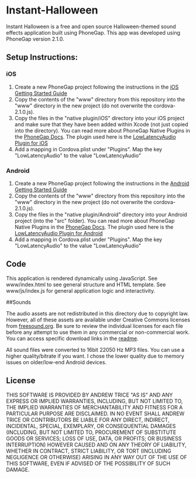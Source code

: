 Instant-Halloween
=================

Instant Halloween is a free and open source Halloween-themed sound effects application built using PhoneGap.  This app was developed using PhoneGap version 2.1.0.

## Setup Instructions:

### iOS

1. Create a new PhoneGap project following the instructions in the [iOS Getting Started Guide](http://docs.phonegap.com/en/2.1.0/guide_getting-started_ios_index.md.html#Getting%20Started%20with%20iOS)
2. Copy the contents of the "www" directory from this repository into the "www" directory in the new project (do not overwrite the cordova-2.1.0.js).
3. Copy the files in the "native plugin/iOS" directory into your iOS project and make sure that they have been added within Xcode (not just copied into the directory).  You can read more about PhoneGap Native Plugins in the [PhoneGap Docs](http://docs.phonegap.com/en/2.1.0/guide_plugin-development_index.md.html#Plugin%20Development%20Guide).  The plugin used here is the [LowLatencyAudio Plugin for iOS](https://github.com/phonegap/phonegap-plugins/tree/master/iOS/LowLatencyAudio)
4. Add a mapping in Cordova.plist under "Plugins".  Map the key "LowLatencyAudio" to the value "LowLatencyAudio"

### Android

1. Create a new PhoneGap project following the instructions in the [Android Getting Started Guide](http://docs.phonegap.com/en/2.1.0/guide_getting-started_android_index.md.html#Getting%20Started%20with%20Android)
2. Copy the contents of the "www" directory from this repository into the "www" directory in the new project (do not overwrite the cordova-2.1.0.js).
3. Copy the files in the "native plugin/Android" directory into your Android project (into the "src" folder).  You can read more about PhoneGap Native Plugins in the [PhoneGap Docs](http://docs.phonegap.com/en/2.1.0/guide_plugin-development_index.md.html#Plugin%20Development%20Guide).  The plugin used here is the [LowLatencyAudio Plugin for Android](https://github.com/phonegap/phonegap-plugins/tree/master/Android/LowLatencyAudio)
4. Add a mapping in Cordova.plist under "Plugins".  Map the key "LowLatencyAudio" to the value "LowLatencyAudio"

## Code

This application is rendered dynamically using JavaScript.  See www/index.html to see general structure and HTML template.  See www/js/index.js for general application logic and interactivity.

##Sounds

The audio assets are not redistributed in this directory due to copyright law.  However, all of these assets are available under Creative Commons licenses from [freesound.org](http://www.freesound.org).  Be sure to review the individual licenses for each file before any attempt to use them in any commercial or non-commercial work.  You can access specific download links in the [readme](www/assets/processed/README.md).

All sound files were converted to 16bit 22050 Hz MP3 files.  You can use a higher quality/bitrate if you want.  I chose the lower quality due to memory issues on older/low-end Android devices.

## License
THIS SOFTWARE IS PROVIDED BY ANDREW TRICE "AS IS" AND ANY EXPRESS OR
IMPLIED WARRANTIES, INCLUDING, BUT NOT LIMITED TO, THE IMPLIED WARRANTIES OF
MERCHANTABILITY AND FITNESS FOR A PARTICULAR PURPOSE ARE DISCLAIMED. IN NO
EVENT SHALL ANDREW TRICE OR CONTRIBUTORS BE LIABLE FOR ANY DIRECT,
INDIRECT, INCIDENTAL, SPECIAL, EXEMPLARY, OR CONSEQUENTIAL DAMAGES (INCLUDING,
BUT NOT LIMITED TO, PROCUREMENT OF SUBSTITUTE GOODS OR SERVICES; LOSS OF USE,
DATA, OR PROFITS; OR BUSINESS INTERRUPTION) HOWEVER CAUSED AND ON ANY THEORY OF
LIABILITY, WHETHER IN CONTRACT, STRICT LIABILITY, OR TORT (INCLUDING NEGLIGENCE
OR OTHERWISE) ARISING IN ANY WAY OUT OF THE USE OF THIS SOFTWARE, EVEN IF
ADVISED OF THE POSSIBILITY OF SUCH DAMAGE.

